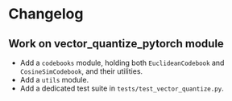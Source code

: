 # Changelog

## Work on vector_quantize_pytorch module

* Add a `codebooks` module, holding both `EuclideanCodebook` and `CosineSimCodebook`, and their utilities.
* Add a `utils` module.
* Add a dedicated test suite in `tests/test_vector_quantize.py`.
